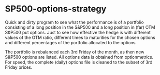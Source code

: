 # SP500-options-strategy

Quick and dirty program to see what the performance is of a portfolio consisting of a long position in the S&P500 and a long position in (far) OTM S&P500 put options. Just to see how effective the hedge is with different values of the OTM ratio, different times to maturities for the chosen options and different percentages of the portfolio allocated to the options. 

The portfolio is rebalanced each 3rd Friday of the month, as then new S&P500 options are listed. All options data is obtained from optionmetrics. For speed, the complete (daily) options file is cleaned to the subset of 3rd Friday prices. 
